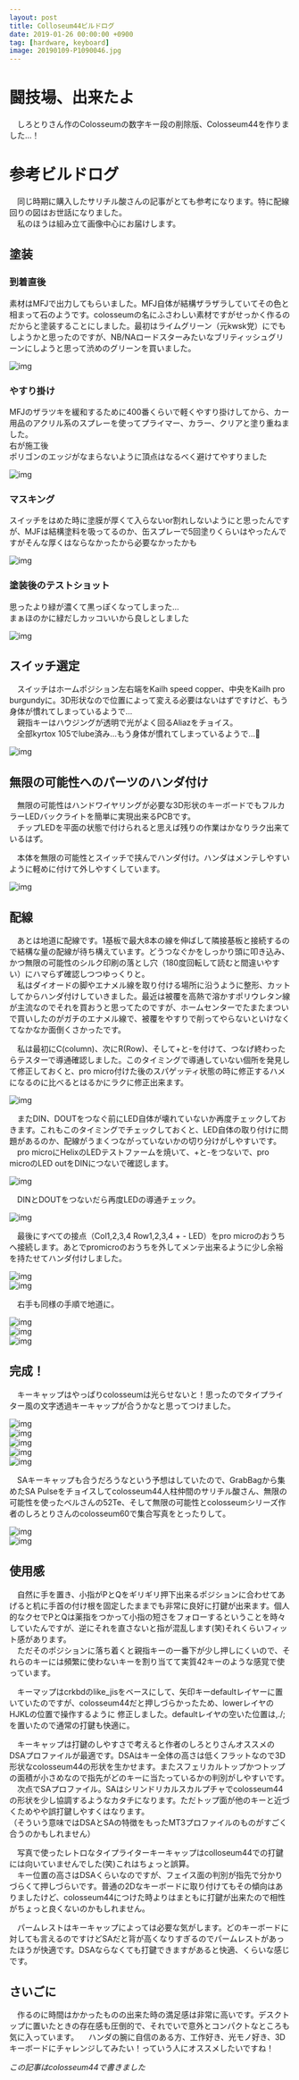 ```yaml
---
layout: post
title: Colloseum44ビルドログ
date: 2019-01-26 00:00:00 +0900
tag: [hardware, keyboard]
image: 20190109-P1090046.jpg
---
```


# 闘技場、出来たよ

　しろとりさん作のColosseumの数字キー段の削除版、Colosseum44を作りました…！

# 参考ビルドログ

　同じ時期に購入したサリチル酸さんの記事がとても参考になります。特に配線回りの図はお世話になりました。  
　私のほうは組み立て画像中心にお届けします。  

## 塗装

### 到着直後  

素材はMFJで出力してもらいました。MFJ自体が結構ザラザラしていてその色と相まって石のようです。colosseumの名にふさわしい素材ですがせっかく作るのだからと塗装することにしました。最初はライムグリーン（元kwsk党）にでもしようかと思ったのですが、NB/NAロードスターみたいなブリティッシュグリーンにしようと思って渋めのグリーンを買いました。  

![img](/assets/photos/20181129-PB290001.jpg)  

### やすり掛け  

MFJのザラツキを緩和するために400番くらいで軽くやすり掛けしてから、カー用品のアクリル系のスプレーを使ってプライマー、カラー、クリアと塗り重ねました。  
右が施工後  
ポリゴンのエッジがなまらないように頂点はなるべく避けてやすりました

![img](/assets/photos/20181204-PC040033.jpg)  

### マスキング  

スイッチをはめた時に塗膜が厚くて入らないor割れしないようにと思ったんですが、MJFは結構塗料を吸ってるのか、缶スプレーで5回塗りくらいはやったんですがそんな厚くはならなかったから必要なかったかも  

![img](/assets/photos/20181208-PC080043.jpg)  

### 塗装後のテストショット

思ったより緑が濃くて黒っぽくなってしまった…  
まぁほのかに緑だしカッコいいから良しとしました  

![img](/assets/photos/20181221-PC210020.jpg)  

## スイッチ選定

　スイッチはホームポジション左右端をKailh speed copper、中央をKailh pro burgundyに。3D形状なので位置によって変える必要はないはずですけど、もう身体が慣れてしまっているようで…  
　親指キーはハウジングが透明で光がよく回るAliazをチョイス。  
　全部kyrtox 105でlube済み…もう身体が慣れてしまっているようで…👼  

![img](/assets/photos/20181222-PC220001.jpg)  

## 無限の可能性へのパーツのハンダ付け

　無限の可能性はハンドワイヤリングが必要な3D形状のキーボードでもフルカラーLEDバックライトを簡単に実現出来るPCBです。  
　チップLEDを平面の状態で付けられると思えば残りの作業はかなりラク出来ているはず。  

　本体を無限の可能性とスイッチで挟んでハンダ付け。ハンダはメンテしやすいように軽めに付けて外しやすくしています。  

![img](/assets/photos/20181222-PC220002.jpg)  

## 配線

　あとは地道に配線です。1基板で最大8本の線を伸ばして隣接基板と接続するので結構な量の配線が待ち構えています。どうつなぐかをしっかり頭に叩き込み、かつ無限の可能性のシルク印刷の落とし穴（180度回転して読むと間違いやすい）にハマらず確認しつつゆっくりと。  
　私はダイオードの脚やエナメル線を取り付ける場所に沿うように整形、カットしてからハンダ付けしていきました。最近は被覆を高熱で溶かすポリウレタン線が主流なのでそれを買おうと思ってたのですが、ホームセンターでたまたまついで買いしたのがガチのエナメル線で、被覆をやすりで削ってやらないといけなくてなかなか面倒くさかったです。  

　私は最初にC(column)、次にR(Row)、そして+と-を付けて、つなげ終わったらテスターで導通確認しました。このタイミングで導通していない個所を発見して修正しておくと、pro micro付けた後のスパゲッティ状態の時に修正するハメになるのに比べるとはるかにラクに修正出来ます。  

![img](/assets/photos/20181229-PC290012.jpg)  

　またDIN、DOUTをつなぐ前にLED自体が壊れていないか再度チェックしておきます。これもこのタイミングでチェックしておくと、LED自体の取り付けに問題があるのか、配線がうまくつながっていないかの切り分けがしやすいです。  
　pro microにHelixのLEDテストファームを焼いて、+と-をつないで、pro microのLED outをDINにつないで確認します。

![img](/assets/photos/20181230-PC300009.jpg)  

　DINとDOUTをつないだら再度LEDの導通チェック。  

![img](/assets/photos/20181230-PC300010.jpg)  

　最後にすべての接点（Col1,2,3,4 Row1,2,3,4 + - LED）をpro microのおうちへ接続します。あとでpromicroのおうちを外してメンテ出来るように少し余裕を持たせてハンダ付けしました。  

![img](/assets/photos/20181230-PC300013.jpg)  
![img](/assets/photos/20181230-PC300014.jpg)  

　右手も同様の手順で地道に。  

![img](/assets/photos/20190106-P1060012.jpg)  
![img](/assets/photos/20190106-P1060015.jpg)  
![img](/assets/photos/20190109-P1090035.jpg)  

## 完成！

　キーキャップはやっぱりcolosseumは光らせないと！思ったのでタイプライター風の文字透過キーキャップが合うかなと思ってつけました。  

![img](/assets/photos/20190109-P1090036.jpg)  
![img](/assets/photos/20190109-P1090044.jpg)  
![img](/assets/photos/20190109-P1090046.jpg)  
![img](/assets/photos/20190109-P1090051.jpg)  
![img](/assets/photos/20190109-P1090062.jpg)  

　SAキーキャップも合うだろうなという予想はしていたので、GrabBagから集めたSA Pulseをチョイスしてcolosseum44人柱仲間のサリチル酸さん、無限の可能性を使ったベルさんの52Te、そして無限の可能性とcolosseumシリーズ作者のしろとりさんのcolosseum60で集合写真をとったりして。  

![img](/assets/photos/20190112-P1120005.jpg)  
![img](/assets/photos/20190112-P1120007.jpg)  

## 使用感

　自然に手を置き、小指がPとQをギリギリ押下出来るポジションに合わせてあげると机に手首の付け根を固定したままでも非常に良好に打鍵が出来ます。個人的なクセでPとQは薬指をつかって小指の短さをフォローするということを時々していたんですが、逆にそれを直さないと指が混乱します(笑)それくらいフィット感があります。  
　ただそのポジションに落ち着くと親指キーの一番下が少し押しにくいので、それらのキーには頻繁に使わないキーを割り当てて実質42キーのような感覚で使っています。  

　キーマップはcrkbdのlike_jisをベースにして、矢印キーdefaultレイヤーに置いていたのですが、colosseum44だと押しづらかったため、lowerレイヤのHJKLの位置で操作するように
修正しました。defaultレイヤの空いた位置は,./;を置いたので通常の打鍵も快適に。  

　キーキャップは打鍵のしやすさで考えると作者のしろとりさんオススメのDSAプロファイルが最適です。DSAはキー全体の高さは低くフラットなので3D形状なcolosseum44の形状を生かせます。またスフェリカルトップかつトップの面積が小さめなので指先がどのキーに当たっているかの判別がしやすいです。
　次点でSAプロファイル。SAはシリンドリカルスカルプチャでcolosseum44の形状を少し協調するようなカタチになります。ただトップ面が他のキーと近づくためやや誤打鍵しやすくはなります。  
（そういう意味ではDSAとSAの特徴をもったMT3プロファイルのものがすごく合うのかもしれません）  

　写真で使ったレトロなタイプライターキーキャップはcolloseum44での打鍵には向いていませんでした(笑)これはちょっと誤算。  
　キー位置の高さはDSAくらいなのですが、フェイス面の判別が指先で分かりづらくて押しづらいです。普通の2Dなキーボードに取り付けてもその傾向はありましたけど、colosseum44につけた時よりはまともに打鍵が出来たので相性がちょっと良くないのかもしれません。  

　パームレストはキーキャップによっては必要な気がします。どのキーボードに対しても言えるのですけどSAだと背が高くなりすぎるのでパームレストがあったほうが快適です。DSAならなくても打鍵できますがあると快適、くらいな感じです。  

## さいごに

　作るのに時間はかかったものの出来た時の満足感は非常に高いです。デスクトップに置いたときの存在感も圧倒的で、それでいで意外とコンパクトなところも気に入っています。
　ハンダの腕に自信のある方、工作好き、光モノ好き、3Dキーボードにチャレンジしてみたい！っていう人にオススメしたいですね！

*この記事はcolosseum44で書きました*